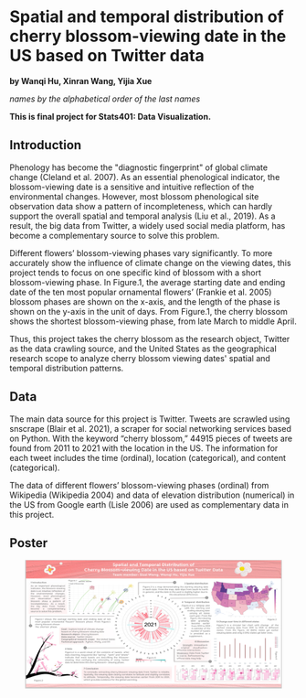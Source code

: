 # Spatial and temporal distribution of cherry blossom-viewing date in the US based on Twitter data

**by Wanqi Hu, Xinran Wang, Yijia Xue**

*names by the alphabetical order of the last names*

**This is final project for Stats401: Data Visualization.**

## Introduction
Phenology has become the "diagnostic fingerprint" of global climate change (Cleland et al. 2007). As an essential phenological indicator, the blossom-viewing date is a sensitive and intuitive reflection of the environmental changes. However, most blossom phenological site observation data show a pattern of incompleteness, which can hardly support the overall spatial and temporal analysis (Liu et al., 2019). As a result, the big data from Twitter, a widely used social media platform, has become a complementary source to solve this problem. 

Different flowers’ blossom-viewing phases vary significantly. To more accurately show the influence of climate change on the viewing dates, this project tends to focus on one specific kind of blossom with a short blossom-viewing phase. In Figure.1, the average starting date and ending date of the ten most popular ornamental flowers’ (Frankie et al. 2005) blossom phases are shown on the x-axis, and the length of the phase is shown on the y-axis in the unit of days. From Figure.1, the cherry blossom shows the shortest blossom-viewing phase, from late March to middle April. 

Thus, this project takes the cherry blossom as the research object, Twitter as the data crawling source, and the United States as the geographical research scope to analyze cherry blossom viewing dates' spatial and temporal distribution patterns.

## Data
The main data source for this project is Twitter. Tweets are scrawled using snscrape (Blair et al. 2021), a scraper for social networking services based on Python. With the keyword “cherry blossom,” 44915 pieces of tweets are found from 2011 to 2021 with the location in the US. The information for each tweet includes the time (ordinal), location (categorical), and content (categorical).

The data of different flowers’ blossom-viewing phases (ordinal) from Wikipedia (Wikipedia 2004) and data of elevation distribution (numerical) in the US from Google earth (Lisle 2006) are used as complementary data in this project.

## Poster
<div align=center>
<img src="https://github.com/Wanqi9Hu/Spatial-and-temporal-distribution-of-cherry-blossom-viewing-date-in-the-US-based-on-Twitter-data/blob/main/poster.png" width="450" height="225">
</div>
